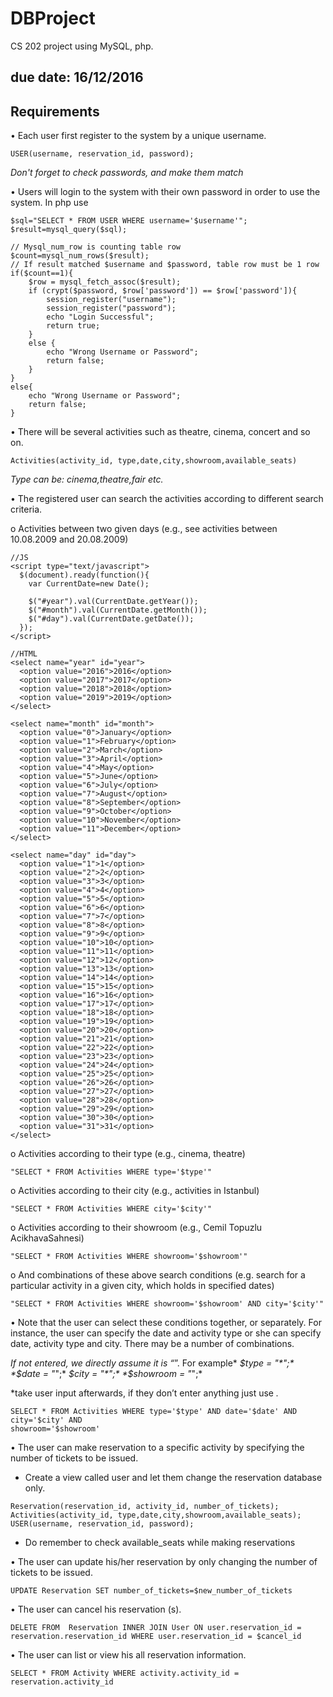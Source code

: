 # DBProject
CS 202 project using MySQL, php. 

## due date: 16/12/2016


## Requirements

• Each user first register to the system by a unique username.
```
USER(username, reservation_id, password);
```
*Don't forget to check passwords, and make them match*

• Users will login to the system with their own password in order to use the system.
In php use 
```
$sql="SELECT * FROM USER WHERE username='$username'";
$result=mysql_query($sql);

// Mysql_num_row is counting table row
$count=mysql_num_rows($result);
// If result matched $username and $password, table row must be 1 row
if($count==1){
    $row = mysql_fetch_assoc($result);
    if (crypt($password, $row['password']) == $row['password']){
        session_register("username");
        session_register("password"); 
        echo "Login Successful";
        return true;
    }
    else {
        echo "Wrong Username or Password";
        return false;
    }
}
else{
    echo "Wrong Username or Password";
    return false;
}
```

• There will be several activities such as theatre, cinema, concert and so on.
```
Activities(activity_id, type,date,city,showroom,available_seats)
```
*Type can be: cinema,theatre,fair etc.*

• The registered user can search the activities according to different search criteria.

o Activities between two given days (e.g., see activities between 10.08.2009 and
20.08.2009)
```
//JS
<script type="text/javascript">
  $(document).ready(function(){
    var CurrentDate=new Date();

    $("#year").val(CurrentDate.getYear());
    $("#month").val(CurrentDate.getMonth());
    $("#day").val(CurrentDate.getDate());
  });
</script>
```
```
//HTML
<select name="year" id="year">
  <option value="2016">2016</option>
  <option value="2017">2017</option>
  <option value="2018">2018</option>
  <option value="2019">2019</option>
</select>

<select name="month" id="month">
  <option value="0">January</option>
  <option value="1">February</option>
  <option value="2">March</option>
  <option value="3">April</option>
  <option value="4">May</option>
  <option value="5">June</option>
  <option value="6">July</option>
  <option value="7">August</option>
  <option value="8">September</option>
  <option value="9">October</option>
  <option value="10">November</option>
  <option value="11">December</option>
</select>

<select name="day" id="day">
  <option value="1">1</option>
  <option value="2">2</option>
  <option value="3">3</option>
  <option value="4">4</option>
  <option value="5">5</option>
  <option value="6">6</option>
  <option value="7">7</option>
  <option value="8">8</option>
  <option value="9">9</option>
  <option value="10">10</option>
  <option value="11">11</option>
  <option value="12">12</option>
  <option value="13">13</option>
  <option value="14">14</option>
  <option value="15">15</option>
  <option value="16">16</option>
  <option value="17">17</option>
  <option value="18">18</option>
  <option value="19">19</option>
  <option value="20">20</option>
  <option value="21">21</option>
  <option value="22">22</option>
  <option value="23">23</option>
  <option value="24">24</option>
  <option value="25">25</option>
  <option value="26">26</option>
  <option value="27">27</option>
  <option value="28">28</option>
  <option value="29">29</option>
  <option value="30">30</option>
  <option value="31">31</option>
</select>
```

o Activities according to their type (e.g., cinema, theatre)
```
"SELECT * FROM Activities WHERE type='$type'"
```
o Activities according to their city (e.g., activities in Istanbul)
```
"SELECT * FROM Activities WHERE city='$city'"
```
o Activities according to their showroom (e.g., Cemil Topuzlu AcikhavaSahnesi)
```
"SELECT * FROM Activities WHERE showroom='$showroom'"
```
o And combinations of these above search conditions (e.g. search for a particular
activity in a given city, which holds in specified dates)
```
"SELECT * FROM Activities WHERE showroom='$showroom' AND city='$city'"
```

• Note that the user can select these conditions together, or separately. For instance, the
user can specify the date and activity type or she can specify date, activity type and
city. There may be a number of combinations.

*If not entered, we directly assume it is “*”. For example*
*$type = "*";*
*$date = "*";*
*$city = "*";*
*$showroom = "*";*

*take user input afterwards, if they don’t enter anything just use *.*

```
SELECT * FROM Activities WHERE type='$type' AND date='$date' AND city='$city' AND
showroom='$showroom'
```

• The user can make reservation to a specific activity by specifying the number of
tickets to be issued.
- Create a view called user and let them change the reservation database only.
```
Reservation(reservation_id, activity_id, number_of_tickets); 
Activities(activity_id, type,date,city,showroom,available_seats); 
USER(username, reservation_id, password);
```
- Do remember to check available_seats while making reservations

• The user can update his/her reservation by only changing the number of tickets to be
issued.
```
UPDATE Reservation SET number_of_tickets=$new_number_of_tickets 
```
• The user can cancel his reservation (s).
```
DELETE FROM  Reservation INNER JOIN User ON user.reservation_id = reservation.reservation_id WHERE user.reservation_id = $cancel_id
```
• The user can list or view his all reservation information.
```
SELECT * FROM Activity WHERE activity.activity_id = reservation.activity_id
```